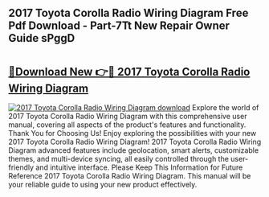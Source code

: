 ## 2017 Toyota Corolla Radio Wiring Diagram Free Pdf Download - Part-7Tt New Repair Owner Guide sPggD

# <h2><a href="http://dfqtkcn.blite.top/?on=2017+Toyota+Corolla+Radio+Wiring+Diagram">🔗Download New 👉🔴 2017 Toyota Corolla Radio Wiring Diagram</a></h2>

[![2017 Toyota Corolla Radio Wiring Diagram download](https://i.imgur.com/lujVjoI.png)](http://dfqtkcn.blite.top/?on=2017+Toyota+Corolla+Radio+Wiring+Diagram)
Explore the world of 2017 Toyota Corolla Radio Wiring Diagram with this comprehensive user manual, covering all aspects of the product's features and functionality. Thank You for Choosing Us! Enjoy exploring the possibilities with your new 2017 Toyota Corolla Radio Wiring Diagram! 2017 Toyota Corolla Radio Wiring Diagram advanced features include geolocation, smart alerts, customizable themes, and multi-device syncing, all easily controlled through the user-friendly and intuitive interface. Please Keep This Information for Future Reference 2017 Toyota Corolla Radio Wiring Diagram. This manual will be your reliable guide to using your new product effectively.
